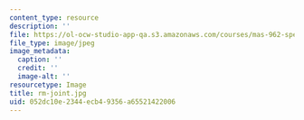 ```yaml
---
content_type: resource
description: ''
file: https://ol-ocw-studio-app-qa.s3.amazonaws.com/courses/mas-962-special-topics-new-textiles-spring-2010/052dc10e2344ecb49356a65521422006_rm-joint.jpg
file_type: image/jpeg
image_metadata:
  caption: ''
  credit: ''
  image-alt: ''
resourcetype: Image
title: rm-joint.jpg
uid: 052dc10e-2344-ecb4-9356-a65521422006
---
```


